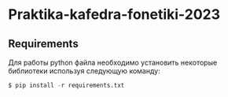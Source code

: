 # Praktika-kafedra-fonetiki-2023

## Requirements
Для работы python файла необходимо установить некоторые библиотеки используя следующую команду:
```python
$ pip install -r requirements.txt
```
